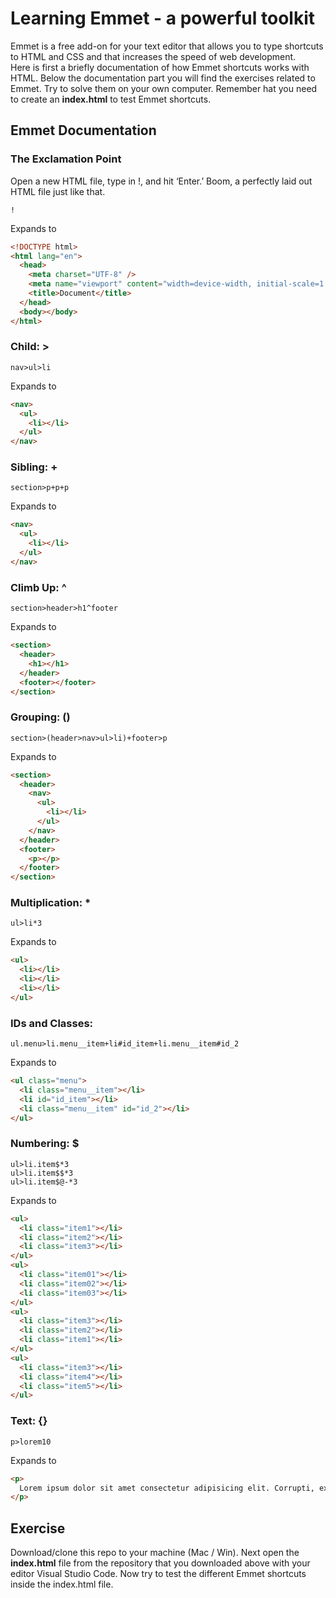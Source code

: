 # Learning Emmet - a powerful toolkit

Emmet is a free add-on for your text editor that allows you to type shortcuts to HTML and CSS and that increases the speed of web development. <br />Here is first a briefly documentation of how Emmet shortcuts works with HTML. Below the documentation part you will find the exercises related to Emmet. Try to solve them on your own computer. Remember hat you need to create an **index.html** to test Emmet shortcuts.

## Emmet Documentation

### The Exclamation Point

Open a new HTML file, type in !, and hit ‘Enter.’ Boom, a perfectly laid out HTML file just like that.

```emmet
!
```

Expands to

```html
<!DOCTYPE html>
<html lang="en">
  <head>
    <meta charset="UTF-8" />
    <meta name="viewport" content="width=device-width, initial-scale=1.0" />
    <title>Document</title>
  </head>
  <body></body>
</html>
```

### Child: >

```emmet
nav>ul>li
```

Expands to

```html
<nav>
  <ul>
    <li></li>
  </ul>
</nav>
```

### Sibling: +

```emmet
section>p+p+p
```

Expands to

```html
<nav>
  <ul>
    <li></li>
  </ul>
</nav>
```

### Climb Up: ^

```emmet
section>header>h1^footer
```

Expands to

```html
<section>
  <header>
    <h1></h1>
  </header>
  <footer></footer>
</section>
```

### Grouping: ()

```emmet
section>(header>nav>ul>li)+footer>p
```

Expands to

```html
<section>
  <header>
    <nav>
      <ul>
        <li></li>
      </ul>
    </nav>
  </header>
  <footer>
    <p></p>
  </footer>
</section>
```

### Multiplication: \*

```emmet
ul>li*3
```

Expands to

```html
<ul>
  <li></li>
  <li></li>
  <li></li>
</ul>
```

### IDs and Classes:

```emmet
ul.menu>li.menu__item+li#id_item+li.menu__item#id_2
```

Expands to

```html
<ul class="menu">
  <li class="menu__item"></li>
  <li id="id_item"></li>
  <li class="menu__item" id="id_2"></li>
</ul>
```

### Numbering: $

```emmet
ul>li.item$*3
ul>li.item$$*3
ul>li.item$@-*3
```

Expands to

```html
<ul>
  <li class="item1"></li>
  <li class="item2"></li>
  <li class="item3"></li>
</ul>
<ul>
  <li class="item01"></li>
  <li class="item02"></li>
  <li class="item03"></li>
</ul>
<ul>
  <li class="item3"></li>
  <li class="item2"></li>
  <li class="item1"></li>
</ul>
<ul>
  <li class="item3"></li>
  <li class="item4"></li>
  <li class="item5"></li>
</ul>
```

### Text: {}

```emmet
p>lorem10
```

Expands to

```html
<p>
  Lorem ipsum dolor sit amet consectetur adipisicing elit. Corrupti, expedita.
</p>
```

## Exercise

Download/clone this repo to your machine (Mac / Win).
Next open the **index.html** file from the repository that you downloaded above with your editor Visual Studio Code. Now try to test the different Emmet shortcuts inside the index.html file.
